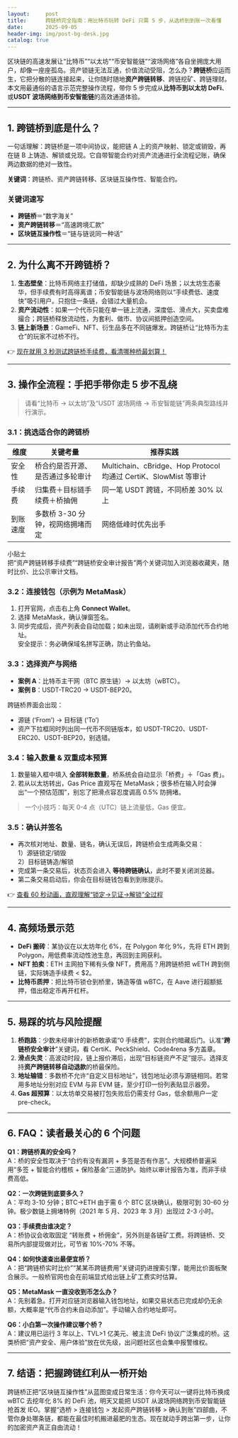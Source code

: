 ```yaml
---
layout:     post
title:      跨链桥完全指南：用比特币玩转 DeFi 只需 5 步，从选桥到到账一次看懂
date:       2025-09-05
header-img: img/post-bg-desk.jpg
catalog: true
---
```


区块链的高速发展让“比特币”“以太坊”“币安智能链”“波场网络”各自坐拥庞大用户，却像一座座孤岛。资产锁链无法互通，价值流动受阻，怎么办？**跨链桥**应运而生，它把分散的链连接起来，让你随时随地**资产跨链转移**、跨链挖矿、跨链理财。本文用最通俗的语言示范完整操作流程，带你 5 步完成从**比特币到以太坊 DeFi**、或**USDT 波场网络到币安智能链**的高效通道体验。

---

## 1. 跨链桥到底是什么？

一句话理解：跨链桥是一项中间协议，能把链 A 上的资产映射、锁定或销毁，再在链 B 上铸造、解锁或兑现。它自带智能合约对资产流通进行全流程记账，确保两边数据的绝对一致性。

**关键词**：跨链桥、资产跨链转移、区块链互操作性、智能合约。

### 关键词速写
- **跨链桥**＝“数字海关”  
- **资产跨链转移**＝“高速跨境汇款”  
- **区块链互操作性**＝“链与链说同一种话”

---

## 2. 为什么离不开跨链桥？

1. **生态壁垒**：比特币网络主打储值，却缺少成熟的 DeFi 场景；以太坊生态豪华，但手续费有时高得离谱；币安智能链与波场网络则以“手续费低、速度快”吸引用户。只抱住一条链，会错过大量机会。  
2. **资产流动性**：如果一个代币只能在单一链上流通，深度低、滑点大，买卖盘难撮合；跨链桥释放流动性，为套利、做市、协议间抵押创造空间。  
3. **链上新场景**：GameFi、NFT、衍生品多在不同链爆发。跨链桥让“比特币为主仓”的玩家不过桥不行。

👉 [现在就用 3 秒测试跨链桥手续费，看清哪种桥最划算！](https://okxdog.com/)

---

## 3. 操作全流程：手把手带你走 5 步不乱绕

> 请看“比特币 → 以太坊”及“USDT 波场网络 → 币安智能链”两条典型路线并行演示。

### 3.1：挑选适合你的跨链桥

| 维度         | 关键考量                                   | 推荐实践                             |
|--------------|--------------------------------------------|--------------------------------------|
| 安全性       | 桥合约是否开源、是否通过多轮审计           | Multichain、cBridge、Hop Protocol 均通过 CertiK、SlowMist 等审计 |
| 手续费       | 归集费＋目标链手续费＋桥抽佣               | 同一笔 USDT 跨链，不同桥差 30% 以上 |
| 到账速度     | 多数桥 3-30 分钟，视网络拥堵而定           | 网络低峰时优先出手                   |

小贴士  
把“资产跨链转移手续费”“跨链桥安全审计报告”两个关键词加入浏览器收藏夹，随时比价、比公示审计文档。

### 3.2：连接钱包（示例为 MetaMask）

1. 打开官网，点击右上角 **Connect Wallet**。  
2. 选择 MetaMask，确认弹窗签名。  
3. 同步完成后，资产列表会自动加载；如未出现，请刷新或手动添加代币合约地址。  
安全提示：务必确保域名拼写正确，防止钓鱼站。

### 3.3：选择资产与网络

- **案例 A**：比特币主干网（BTC 原生链）→ 以太坊（wBTC）。  
- **案例 B**：USDT-TRC20 → USDT-BEP20。  

跨链桥界面会出现：  
- 源链 (‘From’) → 目标链 (‘To’)  
- 资产下拉框同时列出同一代币不同链版本，如 USDT-TRC20、USDT-ERC20、USDT-BEP20，别选错。

### 3.4：输入数量 & 双重成本预算

1. 数量输入框中填入 **全部转账数量**，桥系统会自动显示「桥费」＋「Gas 费」。  
2. 若从以太坊转出，Gas Price 直观写在 MetaMask；很多桥在输入时会弹出“一个预估范围”，别忘了把滑点容忍度调高 0.5% 防拥堵。

> 一个小技巧：每天 0-4 点（UTC）链上流量低，Gas 便宜。

### 3.5：确认并签名

- 再次核对地址、数量、链名，确认无误后，跨链桥会生成两条交易：  
  1）源链锁定/销毁  
  2）目标链铸造/解锁  
- 完成第一条交易后，状态页会进入 **等待跨链确认**，此时不要关闭浏览器。  
- 第二条交易启动后，你会在目标链钱包看到到账提示。

👉 [查看 60 秒动画，直观理解“锁定→见证→解锁”全过程](https://okxdog.com/)

---

## 4. 高频场景示范

- **DeFi 搬砖**：某协议在以太坊年化 6%，在 Polygon 年化 9%，先将 ETH 跨到 Polygon，用低费率流动性池生息，再回到主网获利。  
- **NFT 拍卖**：ETH 主网拍下稀有头像 NFT，费用高？用跨链桥把 wETH 跨到侧链，实际铸造手续费 < $2。  
- **比特币质押**：把比特币锁仓到桥里，铸造等值 wBTC，在 Aave 进行超额抵押，借出稳定币再开杠杆。

---

## 5. 易踩的坑与风险提醒

1. **桥跑路**：少数未经审计的新桥敢承诺“0 手续费”，实则合约暗藏后门。认准“**跨链桥安全审计**”关键词，看 CertiK、PeckShield、Code4rena 多方盖章。  
2. **滑点失灵**：高波动时段，链上报价滞后，出现“目标链资产不足”提示。选择支持**资产跨链转移自动退款**的桥最保险。  
3. **地址输错**：多数桥不允许“自定义目标地址”，钱包地址必须与源链相同。若常用多地址分别对应 EVM 与非 EVM 链，至少打印一份列表贴显示器旁。  
4. **Gas 超预算**：以太坊单交易被打包失败后仍需支付 Gas，低余额用户一定 pre-check。

---

## 6. FAQ：读者最关心的 6 个问题

**Q1：跨链桥真的安全吗？**  
A：桥的安全性取决于“合约有没有漏洞 + 多签是否有作恶”。大规模桥普遍采用“多签 + 智能合约稽核 + 保险基金”三道防护。始终以审计报告为准，而非手续费高低。

**Q2：一次跨链到底要多久？**  
A：平均 3-10 分钟；BTC→ETH 由于需 6 个 BTC 区块确认，极限可到 30-60 分钟。极少数链上拥堵特例（2021 年 5 月、2023 年 3 月）出现过 2-3 小时。

**Q3：手续费由谁决定？**  
A：桥协议会收取固定 “转账费 + 桥佣金”，另外则是各链矿工费。将跨链桥、交易所内部提现做对比，可节省 10%-70% 不等。

**Q4：如何快速查出最便宜桥？**  
A：把“跨链桥实时比价”“某某币跨链费用”关键词扔进搜索引擎，能用比价面板聚合展示。一般桥官网也会在前端显式给出链上矿工费实时估算。

**Q5：MetaMask 一直没收到币怎么办？**  
A：先别着急。打开对应链浏览器输入钱包地址，如果交易状态已完成却仍无余额，大概率是“代币合约未自动添加”。手动输入合约地址即可。

**Q6：小白第一次操作建议哪个桥？**  
A：建议用已运行 3 年以上、TVL>1 亿美元、被主流 DeFi 协议广泛集成的桥。这类桥把“资产安全、用户体验”放在优先级，出问题社区也会集中报警维权。

---

## 7. 结语：把握跨链红利从一桥开始

跨链桥正把“区块链互操作性”从蓝图变成日常生活：你今天可以一键将比特币换成 wBTC 去挖年化 8% 的 DeFi 池，明天又能把 USDT 从波场网络跨到币安智能链抢首发 IEO。掌握“选桥 > 连接钱包 > 发起资产跨链转移 > 确认到账”四部曲，不管你身处哪条链，都能在最佳时机搬进最肥的生态。现在就动手跨出第一步，让你的加密资产真正自由流动！